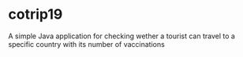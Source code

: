 # cotrip19

A simple Java application for checking wether a tourist can travel to a specific country with its number of vaccinations
